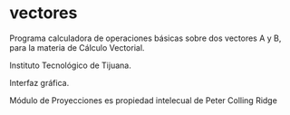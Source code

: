 # vectores

Programa calculadora de operaciones básicas sobre dos vectores A y B, para la materia de Cálculo Vectorial.

Instituto Tecnológico de Tijuana.

Interfaz gráfica.

Módulo de Proyecciones es propiedad intelecual de Peter Colling Ridge
